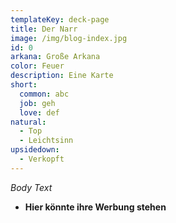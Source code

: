 ```yaml
---
templateKey: deck-page
title: Der Narr
image: /img/blog-index.jpg
id: 0
arkana: Große Arkana
color: Feuer
description: Eine Karte
short:
  common: abc
  job: geh
  love: def
natural:
  - Top
  - Leichtsinn
upsidedown:
  - Verkopft
---
```

_Body Text_

* **Hier könnte ihre Werbung stehen**
